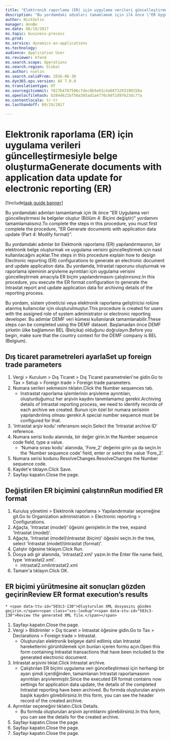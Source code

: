 ```yaml
--- 
title: "Elektronik raporlama (ER) için uygulama verileri güncelleştirmesiyle belge oluşturma"
description: "Bu yordamdaki adımları tamamlamak için ilk önce \"ER Uygulama veri güncelleştirmesi ile belgeler oluştur (Bölüm 4 - Biçimi değiştir)\" yordamını tamamlamalısınız."
author: NickSelin
manager: AnnBe
ms.date: 06/19/2017
ms.topic: business-process
ms.prod: 
ms.service: dynamics-ax-applications
ms.technology: 
audience: Application User
ms.reviewer: kfend
ms.search.scope: Operations
ms.search.region: Global
ms.author: nselin
ms.search.validFrom: 2016-06-30
ms.dyn365.ops.version: AX 7.0.0
ms.translationtype: HT
ms.sourcegitcommit: f827b4787506cfdec8b9a91c4a68f3293190158a
ms.openlocfilehash: b2844621bf50a385ad1a4770c0df2d97623dc77a
ms.contentlocale: tr-tr
ms.lasthandoff: 09/29/2017

---
```

# <a name="generate-documents-with-application-data-update-for-electronic-reporting-er"></a><span data-ttu-id="503c3-103">Elektronik raporlama (ER) için uygulama verileri güncelleştirmesiyle belge oluşturma</span><span class="sxs-lookup"><span data-stu-id="503c3-103">Generate documents with application data update for electronic reporting (ER)</span></span>

[!include[task guide banner](../../includes/task-guide-banner.md)]

<span data-ttu-id="503c3-104">Bu yordamdaki adımları tamamlamak için ilk önce "ER Uygulama veri güncelleştirmesi ile belgeler oluştur (Bölüm 4: Biçimi değiştir)" yordamını tamamlamalısınız.</span><span class="sxs-lookup"><span data-stu-id="503c3-104">To complete the steps in this procedure, you must first complete the procedure, “ER Generate documents with application data update (Part 4: Modify format)”.</span></span>



<span data-ttu-id="503c3-105">Bu yordamdaki adımlar bir Elektronik raporlama (ER) yapılandırmasının, bir elektronik belge oluşturmak ve uygulama verisini güncelleştirmek için nasıl kullanılacağını açıklar.</span><span class="sxs-lookup"><span data-stu-id="503c3-105">The steps in this procedure explain how to design Electronic reporting (ER) configurations to generate an electronic document and update application data.</span></span> <span data-ttu-id="503c3-106">Bu yordamda, Intrastat raporunu oluşturmak ve raporlama işleminin arşivleme ayrıntıları için uygulama verisini güncelleştirmek amacıyla ER biçim yapılandırmasını çalıştırırsınız.</span><span class="sxs-lookup"><span data-stu-id="503c3-106">In this procedure, you execute the ER format configuration to generate the Intrastat report and update application data for archiving details of the reporting process.</span></span>



<span data-ttu-id="503c3-107">Bu yordam, sistem yöneticisi veya elektronik raporlama geliştiricisi rolüne atanmış kullanıcılar için oluşturulmuştur.</span><span class="sxs-lookup"><span data-stu-id="503c3-107">This procedure is created for users with the assigned role of system administrator or electronic reporting developer.</span></span> <span data-ttu-id="503c3-108">Bu adımlar DEMF veri kümesi kullanılarak tamamlanabilir.</span><span class="sxs-lookup"><span data-stu-id="503c3-108">These steps can be completed using the DEMF dataset.</span></span> <span data-ttu-id="503c3-109">Başlamadan önce DEMF şirketin ülke bağlamının BEL (Belçika) olduğunu doğrulayın.</span><span class="sxs-lookup"><span data-stu-id="503c3-109">Before you begin, make sure that the country context for the DEMF company is BEL (Belgium).</span></span>


## <a name="set-up-foreign-trade-parameters"></a><span data-ttu-id="503c3-110">Dış ticaret parametreleri ayarla</span><span class="sxs-lookup"><span data-stu-id="503c3-110">Set up foreign trade parameters</span></span>
1. <span data-ttu-id="503c3-111">Vergi > Kurulum > Dış Ticaret > Dış Ticaret parametreleri'ne gidin.</span><span class="sxs-lookup"><span data-stu-id="503c3-111">Go to Tax > Setup > Foreign trade > Foreign trade parameters.</span></span>
2. <span data-ttu-id="503c3-112">Numara serileri sekmesini tıklatın.</span><span class="sxs-lookup"><span data-stu-id="503c3-112">Click the Number sequences tab.</span></span>
    * <span data-ttu-id="503c3-113">Instrastat raporlama işlemlerinin arşivleme ayrıntıları, oluşturduğumuz her arşivin kaydını tanımlamamız gerekir.</span><span class="sxs-lookup"><span data-stu-id="503c3-113">Archiving details of Intrastat reporting process, we need to identify records of each archive we created.</span></span> <span data-ttu-id="503c3-114">Bunun için özel bir numara serisinin yapılandırılmış olması gerekir.</span><span class="sxs-lookup"><span data-stu-id="503c3-114">A special number sequence must be configured for that.</span></span>  
3. <span data-ttu-id="503c3-115">'Intrastat arşiv kodu' referansını seçin.</span><span class="sxs-lookup"><span data-stu-id="503c3-115">Select the ‘Intrastat archive ID’ reference.</span></span>
4. <span data-ttu-id="503c3-116">Numara serisi kodu alanında, bir değer girin.</span><span class="sxs-lookup"><span data-stu-id="503c3-116">In the Number sequence code field, type a value.</span></span>
    * <span data-ttu-id="503c3-117">'Numara sırası kodu' alanında, 'Fore_2' değerini girin ya da seçin.</span><span class="sxs-lookup"><span data-stu-id="503c3-117">In the ‘Number sequence code’ field, enter or select the value ‘Fore_2’.</span></span>  
5. <span data-ttu-id="503c3-118">Numara serisi kodunu ResolveChanges.</span><span class="sxs-lookup"><span data-stu-id="503c3-118">ResolveChanges the Number sequence code.</span></span>
6. <span data-ttu-id="503c3-119">Kaydet'e tıklayın.</span><span class="sxs-lookup"><span data-stu-id="503c3-119">Click Save.</span></span>
7. <span data-ttu-id="503c3-120">Sayfayı kapatın.</span><span class="sxs-lookup"><span data-stu-id="503c3-120">Close the page.</span></span>

## <a name="run-modified-er-format"></a><span data-ttu-id="503c3-121">Değiştirilen ER biçimini çalıştırın</span><span class="sxs-lookup"><span data-stu-id="503c3-121">Run modified ER format</span></span>
1. <span data-ttu-id="503c3-122">Kuruluş yönetimi > Elektronik raporlama > Yapılandırmalar seçeneğine git.</span><span class="sxs-lookup"><span data-stu-id="503c3-122">Go to Organization administration > Electronic reporting > Configurations.</span></span>
2. <span data-ttu-id="503c3-123">Ağaçta, 'Intrastat (model)' öğesini genişletin.</span><span class="sxs-lookup"><span data-stu-id="503c3-123">In the tree, expand 'Intrastat (model)'.</span></span>
3. <span data-ttu-id="503c3-124">Ağaçta, 'Intrastat (model)\Intrastat (biçim)' öğesini seçin.</span><span class="sxs-lookup"><span data-stu-id="503c3-124">In the tree, select 'Intrastat (model)\Intrastat (format)'.</span></span>
4. <span data-ttu-id="503c3-125">Çalıştır öğesine tıklayın.</span><span class="sxs-lookup"><span data-stu-id="503c3-125">Click Run.</span></span>
5. <span data-ttu-id="503c3-126">Dosya adı gir alanında, 'intrastat2.xml' yazın.</span><span class="sxs-lookup"><span data-stu-id="503c3-126">In the Enter file name field, type 'intrastat2.xml'.</span></span>
    * <span data-ttu-id="503c3-127">intrastat2.xml</span><span class="sxs-lookup"><span data-stu-id="503c3-127">intrastat2.xml</span></span>  
6. <span data-ttu-id="503c3-128">Tamam'a tıklayın.</span><span class="sxs-lookup"><span data-stu-id="503c3-128">Click OK.</span></span>

## <a name="review-er-format-executions-results"></a><span data-ttu-id="503c3-129">ER biçimi yürütmesine ait sonuçları gözden geçirin</span><span class="sxs-lookup"><span data-stu-id="503c3-129">Review ER format execution’s results</span></span>
    * <span data-ttu-id="503c3-130">Oluşturulan XML dosyasını gözden geçirin.</span><span class="sxs-lookup"><span data-stu-id="503c3-130">Review the generated XML file.</span></span>  
1. <span data-ttu-id="503c3-131">Sayfayı kapatın.</span><span class="sxs-lookup"><span data-stu-id="503c3-131">Close the page.</span></span>
2. <span data-ttu-id="503c3-132">Vergi > Bildirimler > Dış ticaret > Intrastat öğesine gidin.</span><span class="sxs-lookup"><span data-stu-id="503c3-132">Go to Tax > Declarations > Foreign trade > Intrastat.</span></span>
    * <span data-ttu-id="503c3-133">Oluşturulan elektronik belgeye dahil edilmiş olan Intrastat hareketlerini görüntülemek için bunları içeren formu açın.</span><span class="sxs-lookup"><span data-stu-id="503c3-133">Open this form containing Intrastat transactions that have been included to the generated electronic document.</span></span>  
3. <span data-ttu-id="503c3-134">Intrastat arşivini tıklat.</span><span class="sxs-lookup"><span data-stu-id="503c3-134">Click Intrastat archive.</span></span>
    * <span data-ttu-id="503c3-135">Çalıştırılan ER biçimi uygulama veri güncelleştirmesi için herhangi bir ayarı şimdi içerdiğinden, tamamlanan Intrastat raporlamasının ayrıntıları arşivlenmiştir.</span><span class="sxs-lookup"><span data-stu-id="503c3-135">Since the executed ER format contains now settings for application data update, the details of the completed Intrastat reporting have been archived.</span></span> <span data-ttu-id="503c3-136">Bu formda oluşturulan arşivin başlık kaydını görebilirsiniz.</span><span class="sxs-lookup"><span data-stu-id="503c3-136">In this form, you can see the header record of the created archive.</span></span>  
4. <span data-ttu-id="503c3-137">Ayrıntılar seçeneğini tıklatın.</span><span class="sxs-lookup"><span data-stu-id="503c3-137">Click Details.</span></span>
    * <span data-ttu-id="503c3-138">Bu formda oluşturulan arşivin ayrıntılarını görebilirsiniz.</span><span class="sxs-lookup"><span data-stu-id="503c3-138">In this form, you can see the details for the created archive.</span></span>  
5. <span data-ttu-id="503c3-139">Sayfayı kapatın.</span><span class="sxs-lookup"><span data-stu-id="503c3-139">Close the page.</span></span>
6. <span data-ttu-id="503c3-140">Sayfayı kapatın.</span><span class="sxs-lookup"><span data-stu-id="503c3-140">Close the page.</span></span>
7. <span data-ttu-id="503c3-141">Sayfayı kapatın.</span><span class="sxs-lookup"><span data-stu-id="503c3-141">Close the page.</span></span>


